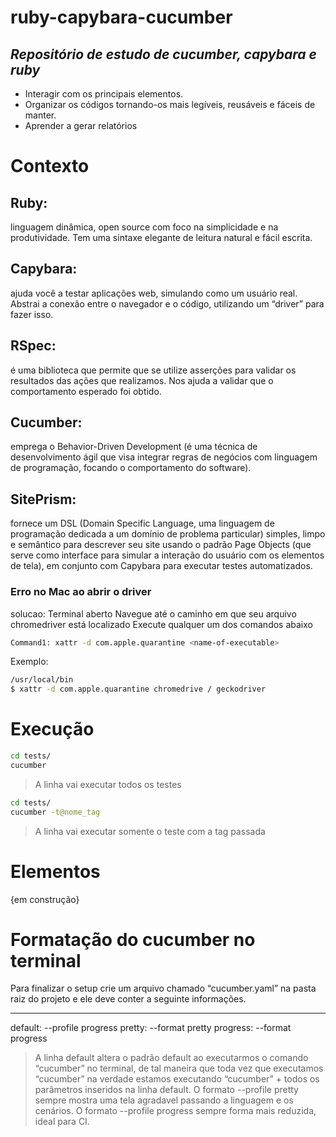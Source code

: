 # ruby-capybara-cucumber
## _Repositório de estudo de cucumber, capybara e ruby_


- Interagir com os principais elementos.
- Organizar os códigos tornando-os mais legíveis, reusáveis e fáceis de manter.
- Aprender a gerar relatórios

# Contexto 

## Ruby: 
linguagem dinâmica, open source com foco na simplicidade e na produtividade. Tem uma sintaxe elegante de leitura natural e fácil escrita.

## Capybara: 
ajuda você a testar aplicações web, simulando como um usuário real. Abstrai a conexão entre o navegador e o código, utilizando um “driver” para fazer isso.

## RSpec: 
é uma biblioteca que permite que se utilize asserções para validar os resultados das ações que realizamos. Nos ajuda a validar que o comportamento esperado foi obtido.

## Cucumber:
emprega o Behavior-Driven Development (é uma técnica de desenvolvimento ágil que visa integrar regras de negócios com linguagem de programação, focando o comportamento do software).

## SitePrism:
fornece um DSL (Domain Specific Language, uma linguagem de programação dedicada a um domínio de problema particular) simples, limpo e semântico para descrever seu site usando o padrão Page Objects (que serve como interface para simular a interação do usuário com os elementos de tela), em conjunto com Capybara para executar testes automatizados.


### Erro no Mac ao abrir o driver

solucao: 
Terminal aberto
Navegue até o caminho em que seu arquivo chromedriver está localizado
Execute qualquer um dos comandos abaixo


```sh
Command1: xattr -d com.apple.quarantine <name-of-executable>
```

Exemplo:

```sh
/usr/local/bin
$ xattr -d com.apple.quarantine chromedrive / geckodriver 
```

# Execução 

```sh
cd tests/
cucumber
```

> A linha vai executar todos os testes

```sh
cd tests/
cucumber -t@nome_tag
```

> A linha vai executar somente o teste com a tag passada


# Elementos
{em construção}



# Formatação do cucumber no terminal 
 Para finalizar o setup crie um arquivo chamado “cucumber.yaml” na pasta raiz do projeto e ele deve conter a seguinte informações.

 ---
default: --profile progress
pretty: --format pretty
progress: --format progress


> A linha default altera o padrão default ao executarmos o comando “cucumber” no terminal, de tal maneira que toda vez que executamos “cucumber” na verdade estamos executando “cucumber” + todos os parâmetros inseridos na linha default. O formato --profile pretty sempre mostra uma tela agradavel passando a linguagem e os cenários. O formato --profile progress sempre forma mais reduzida, ideal para CI.


